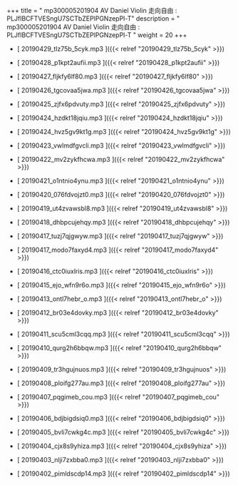 +++
title = "  mp300005201904 AV Daniel Violin 走向自由 : PLJflBCFTVESngU7SCTbZEPlPGNzepPl-T"
description = "  mp300005201904 AV Daniel Violin 走向自由 : PLJflBCFTVESngU7SCTbZEPlPGNzepPl-T  "
weight = 20
+++



* [ 20190429_tlz75b_5cyk.mp3 ]({{< relref "20190429_tlz75b_5cyk" >}})


* [ 20190428_p1kpt2aufii.mp3 ]({{< relref "20190428_p1kpt2aufii" >}})


* [ 20190427_fljkfy6lf80.mp3 ]({{< relref "20190427_fljkfy6lf80" >}})


* [ 20190426_tgcovaa5jwa.mp3 ]({{< relref "20190426_tgcovaa5jwa" >}})


* [ 20190425_zjfx6pdvuty.mp3 ]({{< relref "20190425_zjfx6pdvuty" >}})


* [ 20190424_hzdkt18jqiu.mp3 ]({{< relref "20190424_hzdkt18jqiu" >}})


* [ 20190424_hvz5gv9kt1g.mp3 ]({{< relref "20190424_hvz5gv9kt1g" >}})


* [ 20190423_vwlmdfgvcli.mp3 ]({{< relref "20190423_vwlmdfgvcli" >}})


* [ 20190422_mv2zykfhcwa.mp3 ]({{< relref "20190422_mv2zykfhcwa" >}})


* [ 20190421_o1ntnio4ynu.mp3 ]({{< relref "20190421_o1ntnio4ynu" >}})


* [ 20190420_076fdvojzt0.mp3 ]({{< relref "20190420_076fdvojzt0" >}})


* [ 20190419_ut4zvawsbl8.mp3 ]({{< relref "20190419_ut4zvawsbl8" >}})


* [ 20190418_dhbpcujehqy.mp3 ]({{< relref "20190418_dhbpcujehqy" >}})


* [ 20190417_tuzj7qjgwyw.mp3 ]({{< relref "20190417_tuzj7qjgwyw" >}})


* [ 20190417_modo7faxyd4.mp3 ]({{< relref "20190417_modo7faxyd4" >}})


* [ 20190416_ctc0iuxlris.mp3 ]({{< relref "20190416_ctc0iuxlris" >}})


* [ 20190415_ejo_wfn9r6o.mp3 ]({{< relref "20190415_ejo_wfn9r6o" >}})


* [ 20190413_ontl7hebr_o.mp3 ]({{< relref "20190413_ontl7hebr_o" >}})


* [ 20190412_br03e4dovky.mp3 ]({{< relref "20190412_br03e4dovky" >}})


* [ 20190411_scu5cml3cqq.mp3 ]({{< relref "20190411_scu5cml3cqq" >}})


* [ 20190410_qurg2h6bbqw.mp3 ]({{< relref "20190410_qurg2h6bbqw" >}})


* [ 20190409_tr3hgujnuos.mp3 ]({{< relref "20190409_tr3hgujnuos" >}})


* [ 20190408_ploifg277au.mp3 ]({{< relref "20190408_ploifg277au" >}})


* [ 20190407_pqgimeb_cou.mp3 ]({{< relref "20190407_pqgimeb_cou" >}})


* [ 20190406_bdjbigdsiq0.mp3 ]({{< relref "20190406_bdjbigdsiq0" >}})


* [ 20190405_bvli7cwkg4c.mp3 ]({{< relref "20190405_bvli7cwkg4c" >}})


* [ 20190404_cjx8s9yhiza.mp3 ]({{< relref "20190404_cjx8s9yhiza" >}})


* [ 20190403_nlji7zxbba0.mp3 ]({{< relref "20190403_nlji7zxbba0" >}})


* [ 20190402_pimldscdp14.mp3 ]({{< relref "20190402_pimldscdp14" >}})

